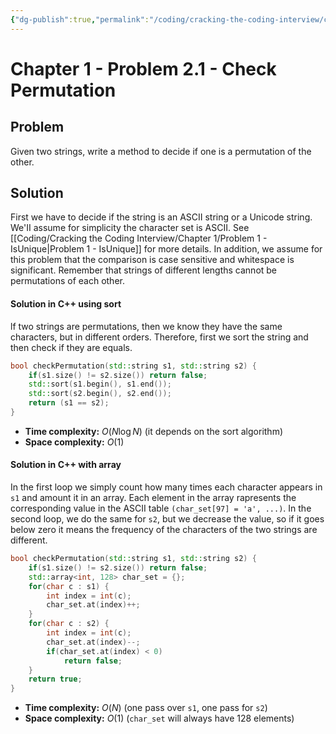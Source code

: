 ```yaml
---
{"dg-publish":true,"permalink":"/coding/cracking-the-coding-interview/chapter-1/problem-2-1-check-permutation/","created":"2022-08-04T16:45:33.167+02:00","updated":"2023-01-24T11:51:11.507+01:00"}
---
```


# Chapter 1 - Problem 2.1 - Check Permutation
## Problem
Given two strings, write a method to decide if one is a permutation of the other.

## Solution
First we have to decide if the string is an ASCII string or a Unicode string. We'II assume for simplicity the character set is ASCII. See [[Coding/Cracking the Coding Interview/Chapter 1/Problem 1 - IsUnique\|Problem 1 - IsUnique]] for more details.
In addition, we assume for this problem that the comparison is case sensitive and whitespace is significant.
Remember that strings of different lengths cannot be permutations of each other.
#### Solution in C++ using sort
lf two strings are permutations, then we know they have the same characters, but in different orders.
Therefore, first we sort the string and then check if they are equals.
```cpp
bool checkPermutation(std::string s1, std::string s2) {  
    if(s1.size() != s2.size()) return false;  
    std::sort(s1.begin(), s1.end());  
    std::sort(s2.begin(), s2.end());  
    return (s1 == s2);  
}
```
- **Time complexity:** $O(N\log N)$ (it depends on the sort algorithm)
- **Space complexity:** $O(1)$

#### Solution in C++ with array
In the first loop we simply count how many times each character appears in `s1` and amount it in an array. Each element in the array rapresents the corresponding value in the ASCII table `(char_set[97] = 'a', ...)`.
In the second loop, we do the same for `s2`, but we decrease the value, so if it goes below zero it means the frequency of the characters of the two strings are different.

```cpp
bool checkPermutation(std::string s1, std::string s2) {  
    if(s1.size() != s2.size()) return false;  
    std::array<int, 128> char_set = {};  
    for(char c : s1) {  
        int index = int(c);  
        char_set.at(index)++;  
    }  
    for(char c : s2) {  
        int index = int(c);  
        char_set.at(index)--;  
        if(char_set.at(index) < 0)  
            return false;  
    }  
    return true;  
}
```
- **Time complexity:** $O(N)$ (one pass over `s1`, one pass for `s2`)
- **Space complexity:** $O(1)$ (`char_set` will always have 128 elements)